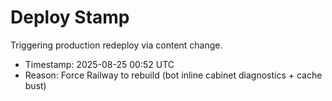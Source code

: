 # Deploy Stamp

Triggering production redeploy via content change.

- Timestamp: 2025-08-25 00:52 UTC
- Reason: Force Railway to rebuild (bot inline cabinet diagnostics + cache bust)
